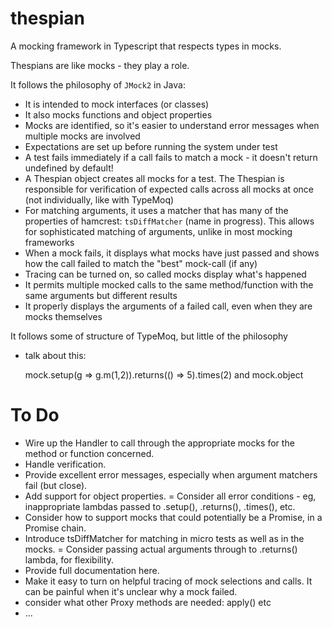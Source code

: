 # thespian

A mocking framework in Typescript that respects types in mocks.

Thespians are like mocks - they play a role.

It follows the philosophy of `JMock2` in Java:
 - It is intended to mock interfaces (or classes)
 - It also mocks functions and object properties
 - Mocks are identified, so it's easier to understand error messages when multiple mocks are involved
 - Expectations are set up before running the system under test
 - A test fails immediately if a call fails to match a mock - it doesn't return undefined by default!
 - A Thespian object creates all mocks for a test. 
   The Thespian is responsible for verification of expected calls across all mocks at once (not individually, like with TypeMoq)
 - For matching arguments, it uses a matcher that has many of the properties of hamcrest: `tsDiffMatcher` (name in progress).
   This allows for sophisticated matching of arguments, unlike in most mocking frameworks
 - When a mock fails, it displays what mocks have just passed and shows how the call failed to match the "best" mock-call (if any)
 - Tracing can be turned on, so called mocks display what's happened
 - It permits multiple mocked calls to the same method/function with the same arguments but different results
 - It properly displays the arguments of a failed call, even when they are mocks themselves
 

It follows some of structure of TypeMoq, but little of the philosophy
 - talk about this:
  
   mock.setup(g => g.m(1,2)).returns(() => 5).times(2)  and mock.object
    
# To Do

 - Wire up the Handler to call through the appropriate mocks for the method or function concerned.
 - Handle verification.
 - Provide excellent error messages, especially when argument matchers fail (but close).
 - Add support for object properties.
 = Consider all error conditions - eg, inappropriate lambdas passed to .setup(), .returns(), .times(), etc.
 - Consider how to support mocks that could potentially be a Promise, in a Promise chain.
 - Introduce tsDiffMatcher for matching in micro tests as well as in the mocks.
 = Consider passing actual arguments through to .returns() lambda, for flexibility.
 - Provide full documentation here.
 - Make it easy to turn on helpful tracing of mock selections and calls. 
   It can be painful when it's unclear why a mock failed.
 - consider what other Proxy methods are needed: apply() etc
 - ...